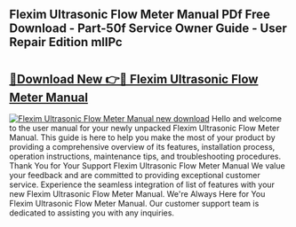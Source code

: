 ## Flexim Ultrasonic Flow Meter Manual PDf Free Download - Part-50f Service Owner Guide - User Repair Edition mlIPc

# <h2><a href="http://bc26868.oget.top/?id=Flexim+Ultrasonic+Flow+Meter+Manual">🔗Download New 👉🔴 Flexim Ultrasonic Flow Meter Manual</a></h2>

[![Flexim Ultrasonic Flow Meter Manual new download](https://i.imgur.com/5g1atiW.png)](http://bc26868.oget.top/?id=Flexim+Ultrasonic+Flow+Meter+Manual)
Hello and welcome to the user manual for your newly unpacked Flexim Ultrasonic Flow Meter Manual. This guide is here to help you make the most of your product by providing a comprehensive overview of its features, installation process, operation instructions, maintenance tips, and troubleshooting procedures. Thank You for Your Support Flexim Ultrasonic Flow Meter Manual We value your feedback and are committed to providing exceptional customer service. Experience the seamless integration of list of features with your new Flexim Ultrasonic Flow Meter Manual. We're Always Here for You Flexim Ultrasonic Flow Meter Manual. Our customer support team is dedicated to assisting you with any inquiries.
